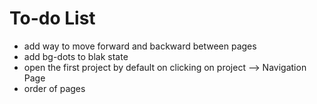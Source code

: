 # To-do List
- add way to move forward and backward between pages
- add bg-dots to blak state
- open the first project by default on clicking on project --> Navigation Page
- order of pages